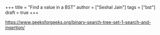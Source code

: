 +++
title = "Find a value in a BST"
author = ["Seshal Jain"]
tags = ["bst"]
draft = true
+++

<https://www.geeksforgeeks.org/binary-search-tree-set-1-search-and-insertion/>
